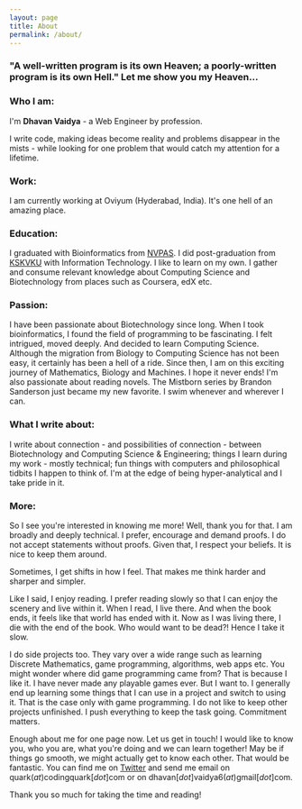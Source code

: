 ```yaml
---
layout: page
title: About
permalink: /about/
---
```

<h3>"A well-written program is its own Heaven; a poorly-written program is its own Hell."
Let me show you my Heaven...</h3>
<h3>Who I am:</h3>
I'm <strong>Dhavan Vaidya</strong> - a Web Engineer by profession.

I write code, making ideas become reality and problems disappear in the mists - while looking for one problem that would catch my attention for a lifetime.
<h3>Work:</h3>
I am currently working at Oviyum (Hyderabad, India). It's one hell of an amazing place.
<h3>Education:</h3>
I graduated with Bioinformatics from <a href="http://www.nvpas.edu.in/" target="_blank">NVPAS</a>. I did post-graduation from <a href="http://cs.kutchuni.edu.in/" target="_blank">KSKVKU</a> with Information Technology.
I like to learn on my own. I gather and consume relevant knowledge about Computing Science and Biotechnology from places such as Coursera, edX etc.
<h3>Passion:</h3>
I have been passionate about Biotechnology since long. When I took bioinformatics, I found the field of programming to be fascinating. I felt intrigued, moved deeply. And decided to learn Computing Science. Although the migration from Biology to Computing Science has not been easy, it certainly has been a hell of a ride.
Since then, I am on this exciting journey of Mathematics, Biology and Machines. I hope it never ends!
I'm also passionate about reading novels. The Mistborn series by Brandon Sanderson just became my new favorite. I swim whenever and wherever I can.
<h3>What I write about:</h3>
I write about connection - and possibilities of connection - between Biotechnology and Computing Science &amp; Engineering; things I learn during my work - mostly technical; fun things with computers and philosophical tidbits I happen to think of. I'm at the edge of being hyper-analytical and I take pride in it.
<h3>More:</h3>
So I see you're interested in knowing me more! Well, thank you for that.
I am broadly and deeply technical. I prefer, encourage and demand proofs. I do not accept statements without proofs. Given that, I respect your beliefs. It is nice to keep them around.

Sometimes, I get shifts in how I feel. That makes me think harder and sharper and simpler.

Like I said, I enjoy reading. I prefer reading slowly so that I can enjoy the scenery and live within it. When I read, I live there. And when the book ends, it feels like that world has ended with it. Now as I was living there, I die with the end of the book. Who would want to be dead?! Hence I take it slow.

I do side projects too. They vary over a wide range such as learning Discrete Mathematics, game programming, algorithms, web apps etc. You might wonder where did game programming came from? That is because I like it. I have never made any playable games ever. But I want to. I generally end up learning some things that I can use in a project and switch to using it. That is the case only with game programming. I do not like to keep other projects unfinished. I push everything to keep the task going. Commitment matters.

Enough about me for one page now. Let us get in touch! I would like to know you, who you are, what you're doing and we can learn together! May be if things go smooth, we might actually get to know each other. That would be fantastic.
You can find me on <a href="https://twitter.com/codingquark" target="_blank">Twitter</a> and send me email on quark(_at_)codingquark[_dot_]com or on dhavan[_dot_]vaidya6(_at_)gmail[_dot_]com.

Thank you so much for taking the time and reading!
